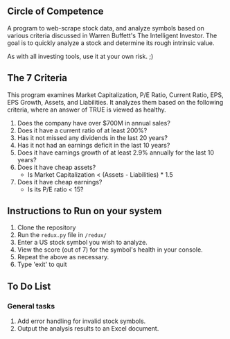 ## Circle of Competence
A program to web-scrape stock data, and analyze symbols based on various criteria discussed in Warren Buffett's The Intelligent Investor. The goal is to quickly analyze a stock and determine its rough intrinsic value.

As with all investing tools, use it at your own risk. ;)

## The 7 Criteria
This program examines Market Capitalization, P/E Ratio, Current Ratio, EPS, EPS Growth, Assets, and Liabilities. It analyzes them based on the following criteria, where an answer of TRUE is viewed as healthy.
1. Does the company have over $700M in annual sales? 
2. Does it have a current ratio of at least 200%?
3. Has it not missed any dividends in the last 20 years?
4. Has it not had an earnings deficit in the last 10 years?
5. Does it have earnings growth of at least 2.9% annually for the last 10 years?
6. Does it have cheap assets?
	* Is Market Capitalization < (Assets - Liabilities) * 1.5
7. Does it have cheap earnings?
	* Is its P/E ratio < 15?

## Instructions to Run on your system
1. Clone the repository
2. Run the `redux.py` file in `/redux/`
3. Enter a US stock symbol you wish to analyze.
4. View the score (out of 7) for the symbol's health in your console.
5. Repeat the above as necessary.
6. Type 'exit' to quit

## To Do List
### General tasks
1. Add error handling for invalid stock symbols.
2. Output the analysis results to an Excel document.
